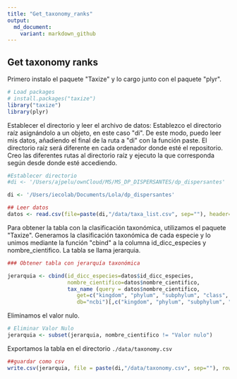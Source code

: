 ```yaml
---
title: "Get_taxonomy_ranks"
output:
  md_document:
    variant: markdown_github
---
```

## Get taxonomy ranks

Primero instalo el paquete "Taxize" y lo cargo junto con el paquete "plyr".


```r
# Load packages 
# install.packages("taxize")
library("taxize")
library(plyr)
```

Establecer el directorio y leer el archivo de datos:
Establezco el directorio raíz asignándolo a un objeto, en este caso "di". De este modo, puedo leer mis datos, añadiendo el final de la ruta a "di" con la función paste. El directorio raíz será diferente en cada ordenador donde esté el repositorio. Creo las diferentes rutas al directorio raíz y ejecuto la que corresponda según desde donde esté accediendo. 



```r
#Establecer directorio 
#di <- '/Users/ajpelu/ownCloud/MS/MS_DP_DISPERSANTES/dp_dispersantes'

di <- '/Users/iecolab/Documents/Lola/dp_dispersantes'

## Leer datos
datos <- read.csv(file=paste(di,"/data/taxa_list.csv", sep=""), header=TRUE, sep=",")
```

Para obtener la tabla con la clasificación taxonómica, utilizamos el paquete "Taxize". Generamos la clasificación taxonómica de cada especie y lo unimos mediante la función "cbind" a la columna id_dicc_especies y nombre_cientifico. La tabla se llama jerarquia.  


```r
### Obtener tabla con jerarquía taxonómica 

jerarquia <- cbind(id_dicc_especies=datos$id_dicc_especies, 
                   nombre_cientifico=datos$nombre_cientifico,
                   tax_name (query = datos$nombre_cientifico, 
                      get=c("kingdom", "phylum", "subphylum", "class", "order", "family", "genus"), 
                      db="ncbi")[,c("kingdom", "phylum", "subphylum", "class", "order", "family", "genus")])
```

Eliminamos el valor nulo.

```r
# Eliminar Valor Nulo 
jerarquia <- subset(jerarquia, nombre_cientifico != "Valor nulo")
```

Exportamos la tabla en el directorio `./data/taxonomy.csv`

```r
##guardar como csv
write.csv(jerarquia, file = paste(di,"/data/taxonomy.csv", sep=""), row.names=FALSE, quote= FALSE)
```

